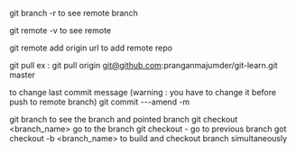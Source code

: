 git branch -r   to see remote branch

git remote -v to see remote 

git remote add origin url   to add remote repo

git pull <repo-url>
ex : git pull origin git@github.com:pranganmajumder/git-learn.git master

to change last commit message (warning : you have to change it before push to remote branch)
git commit  ---amend -m <message>

git branch    to see the branch and pointed branch
git checkout <branch_name> go to the branch
git checkout - go to previous branch
got checkout -b <branch_name>   to build and checkout branch simultaneously